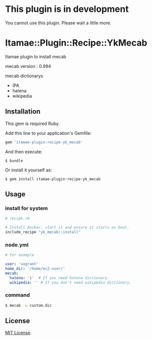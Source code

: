 # This plugin is in development

You cannot use this plugin. Please wait a little more.

# Itamae::Plugin::Recipe::YkMecab

Itamae plugin to install mecab

mecab version : 0.994

mecab dictionarys
- IPA
- hatena
- wikipedia

## Installation

This gem is required Ruby.

Add this line to your application's Gemfile:

```ruby
gem 'itamae-plugin-recipe-yk_mecab'
```

And then execute:

    $ bundle

Or install it yourself as:

    $ gem install itamae-plugin-recipe-yk_mecab

## Usage

### install for system

```rb
# recipe.rb

# Install Docker, start it and ensure it starts on boot.
include_recipe "yk_mecab::install"
```

### node.yml

```yml
# for example

user: 'vagrant'
home_dir: '/home/ec2-user/'
mecab:
  hatena: '1'  # If you need hatena dictionary.
  wikipedia: '' # If you don't need wikipedia dictionary.
```

### command

```sh
$ mecab -u custom.dic
```


## License

[MIT License](http://opensource.org/licenses/MIT).
